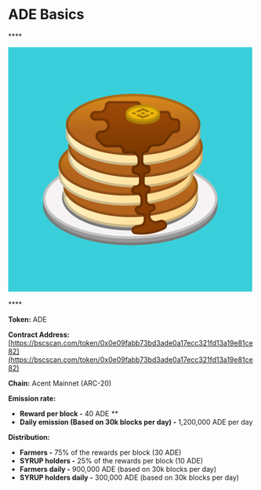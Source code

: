 # ADE Basics

\*\*\*\*

![](../.gitbook/assets/group-501.png)

\*\*\*\*

**Token:** ADE

**Contract Address:** [https://bscscan.com/token/0x0e09fabb73bd3ade0a17ecc321fd13a19e81ce82](https://bscscan.com/token/0x0e09fabb73bd3ade0a17ecc321fd13a19e81ce82)

**Chain:** Acent Mainnet \(ARC-20\)

**Emission rate:**

* **Reward per block -**  40 ADE                                                                                                       _\*\*_
* **Daily emission \(Based on 30k blocks per day\) -**  1,200,000 ADE per day

**Distribution:**

* **Farmers -** 75% of the rewards per block \(30 ADE\)
* **SYRUP holders -** 25% of the rewards per block \(10 ADE\)
* **Farmers daily -** 900,000 ADE \(based on 30k blocks per day\)
* **SYRUP holders daily -** 300,000 ADE \(based on 30k blocks per day\)

